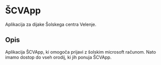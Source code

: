 # ŠCVApp

Aplikacija za dijake Šolskega centra Velenje.

## Opis

Aplikacija ŠCVApp, ki omogoča prijavi z šolskim microsoft računom. Nato imamo dostop do vseh orodij, ki jih ponuja ŠCVApp.

